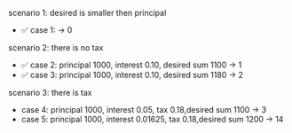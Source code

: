 scenario 1: desired is smaller then principal

- ✅ case 1: -> 0

scenario 2: there is no tax

- ✅ case 2: principal 1000, interest 0.10, desired sum 1100 -> 1
- ✅ case 3: principal 1000, interest 0.10, desired sum 1180 -> 2

scenario 3: there is tax

- case 4: principal 1000, interest 0.05, tax 0.18,desired sum 1100 -> 3
- case 5: principal 1000, interest 0.01625, tax 0.18,desired sum 1200 -> 14
